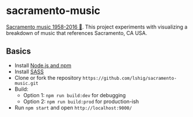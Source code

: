 # sacramento-music

[Sacramento music 1958-2016 :house_with_garden:](https://lizshigetoshi.com/sacramento-music/). This project experiments with visualizing a breakdown of music that references Sacramento, CA USA.

## Basics

- Install [Node.js and npm](https://nodejs.org/en/)
- Install [SASS](http://sass-lang.com/)
- Clone or fork the repository `https://github.com/lshig/sacramento-music.git`
- Build:
  - Option 1: `npm run build:dev` for debugging
  - Option 2: `npm run build:prod` for production-ish
- Run `npm start` and open `http://localhost:9000/`
